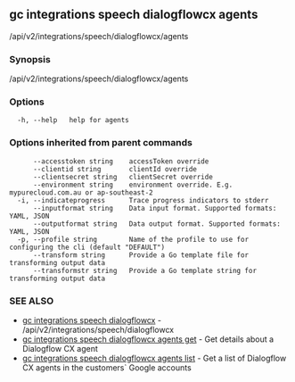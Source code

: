## gc integrations speech dialogflowcx agents

/api/v2/integrations/speech/dialogflowcx/agents

### Synopsis

/api/v2/integrations/speech/dialogflowcx/agents

### Options

```
  -h, --help   help for agents
```

### Options inherited from parent commands

```
      --accesstoken string    accessToken override
      --clientid string       clientId override
      --clientsecret string   clientSecret override
      --environment string    environment override. E.g. mypurecloud.com.au or ap-southeast-2
  -i, --indicateprogress      Trace progress indicators to stderr
      --inputformat string    Data input format. Supported formats: YAML, JSON
      --outputformat string   Data output format. Supported formats: YAML, JSON
  -p, --profile string        Name of the profile to use for configuring the cli (default "DEFAULT")
      --transform string      Provide a Go template file for transforming output data
      --transformstr string   Provide a Go template string for transforming output data
```

### SEE ALSO

* [gc integrations speech dialogflowcx](gc_integrations_speech_dialogflowcx.html)	 - /api/v2/integrations/speech/dialogflowcx
* [gc integrations speech dialogflowcx agents get](gc_integrations_speech_dialogflowcx_agents_get.html)	 - Get details about a Dialogflow CX agent
* [gc integrations speech dialogflowcx agents list](gc_integrations_speech_dialogflowcx_agents_list.html)	 - Get a list of Dialogflow CX agents in the customers` Google accounts


